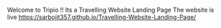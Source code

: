 Welcome to Tripio !!
Its a Travelling Website Landing Page
The website is live https://sarbojit357.github.io/Travelling-Website-Landing-Page/
